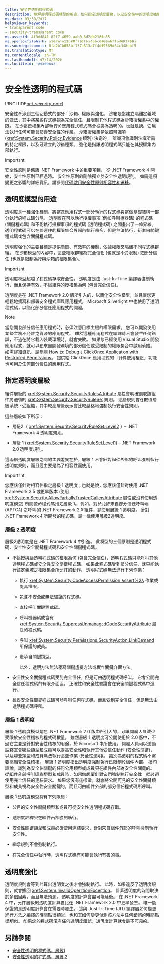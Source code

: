 ```yaml
---
title: 安全性透明的程式碼
description: 瞭解透明程式碼模型的用途、如何指定透明度層級，以及安全性中的透明度強制執行。
ms.date: 03/30/2017
helpviewer_keywords:
- transparent code
- security-transparent code
ms.assetid: 4f3dd841-82f7-4659-aab0-6d2db2166c65
ms.openlocfilehash: a167efe12b88f796fba4abc6d60ebffe4693709a
ms.sourcegitcommit: 0fa2b7b658bf137e813a7f4d09589d64c148ebf5
ms.translationtype: MT
ms.contentlocale: zh-TW
ms.lasthandoff: 07/14/2020
ms.locfileid: "86309842"
---
```

# <a name="security-transparent-code"></a>安全性透明的程式碼

[!INCLUDE[net_security_note](../../../includes/net-security-note-md.md)]

安全性牽涉到三個互動式的部分：沙箱、權限與強化。 沙箱是指建立隔離定義域的做法，其中將某些程式碼視為完全信任，且限制其他程式碼為沙箱授權集中的權限。 在沙箱授權集內部執行的應用程式程式碼會被視為透明的。也就是說，它無法執行任何可能會影響安全性的作業。 沙箱授權集是依照辨識項 (<xref:System.Security.Policy.Evidence> 類別) 決定的。 辨識項會識別沙箱所需的特定權限，以及可建立的沙箱種類。 強化是指讓透明程式碼只能在其授權集內部執行。

> [!IMPORTANT]
> 安全性原則是舊版 .NET Framework 中的重要項目。 從 .NET Framework 4 開始，安全性原則已經過時。 安全性原則的刪除獨立於安全性透明規則。 如需這項變更之影響的詳細資訊，請參閱[代碼啟用安全性原則相容性和遷移](code-access-security-policy-compatibility-and-migration.md)。

## <a name="purpose-of-the-transparency-model"></a>透明度模型的用途

透明度是一種強化機制，將當做應用程式一部分執行的程式碼與當做基礎結構一部分執行的程式碼分隔。 透明度在可以執行授權事項 (例如呼叫機器碼) 的程式碼 (關鍵程式碼) 和不能執行授權事項的程式碼 (透明程式碼) 之間畫出了一條界線。 透明程式碼可以在其運作的權限集合界限內執行命令，但是無法執行、衍生自關鍵程式碼或包含關鍵程式碼。

透明度強化的主要目標是提供簡單、有效率的機制，依據權限來隔離不同程式碼群組。 在沙箱模型的內容中，這些權限群組為完全信任 (也就是不受限制) 或部分信任 (也就是限制為授與沙箱的權限集合)。

> [!IMPORTANT]
> 透明度模型超越了程式碼存取安全性。 透明度是由 Just-In-Time 編譯器強制執行，而且保持有效，不論組件的授權集為何 (包含完全信任)。

透明度是在 .NET Framework 2.0 版所引入的，以簡化安全性模型，並且讓您更輕鬆地撰寫和部署安全程式庫與應用程式。 Microsoft Silverlight 中也使用了透明程式碼，以簡化部分信任應用程式的開發。

> [!NOTE]
> 當您開發部分信任應用程式時，必須注意目標主機的權限需求。 您可以開發使用某些主機不允許之資源的應用程式。 雖然這種應用程式在編譯時不會發生任何錯誤，不過在將它載入裝載環境時，就會失敗。 如果您已經使用 Visual Studio 開發應用程式，就可以在來自開發環境的部分信任或受限制的權限集合中啟用偵錯。 如需詳細資訊，請參閱 [How to: Debug a ClickOnce Application with Restricted Permissions](/visualstudio/deployment/how-to-debug-a-clickonce-application-with-restricted-permissions)。 提供給 ClickOnce 應用程式的「計算使用權限」功能也可用於任何部分信任的應用程式。

## <a name="specifying-the-transparency-level"></a>指定透明度層級

組件層級的 <xref:System.Security.SecurityRulesAttribute> 屬性會明確選取該組件將遵循的 <xref:System.Security.SecurityRuleSet> 規則。 這些規則會在數值層級系統下受組織，其中較高層級表示會比較嚴格地強制執行安全性規則。

這些層級如下所示：

- 層級2（ <xref:System.Security.SecurityRuleSet.Level2> ）– .NET Framework 4 透明度規則。

- 層級 1 (<xref:System.Security.SecurityRuleSet.Level1>) – .NET Framework 2.0 透明度規則。

這兩個透明度層級之間的主要差異在於，層級 1 不會針對組件外部的呼叫強制執行透明度規則，而且這主要是為了相容性而使用。

> [!IMPORTANT]
> 您應該僅針對相容性指定層級 1 透明度；也就是說，您應該僅針對使用 .NET Framework 3.5 或更早版本 (使用 <xref:System.Security.AllowPartiallyTrustedCallersAttribute> 屬性或沒有使用透明度模型) 所開發的程式碼指定層級 1。 例如，對於允許來自部分信任呼叫端 (APTCA) 之呼叫的 .NET Framework 2.0 組件，請使用層級 1 透明度。 針對 .NET Framework 4 所開發的程式碼，請一律使用層級2透明度。

### <a name="level-2-transparency"></a>層級 2 透明度

層級2透明度是在 .NET Framework 4 中引進。 此模型的三個原則是透明程式碼、安全性安全關鍵程式碼和安全性關鍵程式碼。

- 不論授與給透明程式碼的權限為何 (包含完全信任)，透明程式碼只能呼叫其他透明程式碼或安全性安全關鍵程式碼。 如果此程式碼受到部分信任，就只能執行該定義域之權限集合所允許的動作。 透明程式碼無法進行下列作業：

  - 執行 <xref:System.Security.CodeAccessPermission.Assert%2A> 作業或提高權限。

  - 包含不安全或無法驗證的程式碼。

  - 直接呼叫關鍵程式碼。

  - 呼叫機器碼或含有 <xref:System.Security.SuppressUnmanagedCodeSecurityAttribute> 屬性的程式碼。

  - 呼叫 <xref:System.Security.Permissions.SecurityAction.LinkDemand> 所保護的成員。

  - 繼承自關鍵類型。

    此外，透明方法無法覆寫關鍵虛擬方法或實作關鍵介面方法。

- 安全性安全關鍵程式碼受到完全信任，但是可由透明程式碼呼叫。 它會公開完全信任程式碼的有限介面區。 正確性和安全性驗證會在安全關鍵程式碼中進行。

- 雖然安全性關鍵程式碼可以呼叫任何程式碼，而且受到完全信任，但是無法由透明程式碼呼叫。

### <a name="level-1-transparency"></a>層級 1 透明度

層級 1 透明度模型是在 .NET Framework 2.0 版中所引入的，可讓開發人員減少受限於安全性稽核的程式碼數量。 雖然層級 1 透明度可公開使用於 2.0 版中，不過它主要是針對安全性稽核的用途，於 Microsoft 中所使用。 開發人員可以透過註釋宣告哪些類型和成員可以提高安全性和執行其他受信任動作 (安全性關鍵)，以及哪些類型和成員無法執行這些作業 (安全性透明)。 識別為透明的程式碼不需要高階安全性稽核。 層級 1 透明度指出透明度強制執行已限制於組件內部。 換句話說，識別為安全性關鍵的任何公用類型或成員只在組件內部為安全性關鍵的。 從組件外部呼叫這些類型和成員時，如果您想要針對它們強制執行安全性，就必須使用完全信任的連結要求。 如果您沒有這樣做，就會將公開可見的安全性關鍵類型和成員視為安全性安全關鍵的，而且可由組件外部的部分信任程式碼所呼叫。

層級 1 透明度模型具有下列限制：

- 公用的安全性關鍵類型和成員可從安全性透明程式碼存取。

- 透明度註釋只在組件內部強制執行。

- 安全性關鍵類型和成員必須使用連結要求，針對來自組件外部的呼叫強制執行安全性。

- 繼承規則不會強制執行。

- 在完全信任中執行時，透明程式碼有可能會執行有害的事。

## <a name="transparency-enforcement"></a>透明度強化

透明度規則會等到計算出透明度之後才會強制執行。 此時，如果違反了透明度規則，就會擲回 <xref:System.InvalidOperationException>。 計算透明度的時間取決於多個因素，而且無法預測。 透明度的計算會盡可能延後。 在 .NET Framework 4 中，元件層級的透明度計算會比在 .NET Framework 2.0 中更早發生。 唯一能保證的是透明度計算會在需要時發生。 這與 Just-In-Time (JIT) 編譯器如何變更進行方法之編譯的時間點很類似，也和其如何變更偵測該方法中任何錯誤的時間點很類似。 如果您的程式碼沒有任何透明度錯誤，透明度計算就會是不可見的。

## <a name="see-also"></a>另請參閱

- [安全性透明的程式碼，層級1](security-transparent-code-level-1.md)
- [安全性透明的程式碼，層級 2](security-transparent-code-level-2.md)
